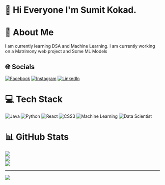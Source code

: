 # 👋 Hi Everyone I'm Sumit Kokad. 

# 💫 About Me

I am currently learning DSA and Machine Learning.
I am currently working on a Matrimony web project and Some ML Models  
  
## 🌐 Socials
[![Facebook](https://img.shields.io/badge/Facebook-%231877F2.svg?logo=Facebook&logoColor=white)](https://www.facebook.com/sumit.kokad) 
[![Instagram](https://img.shields.io/badge/Instagram-%23E4405F.svg?logo=Instagram&logoColor=white)](https://www.instagram.com/sumit_kokad_/) 
[![LinkedIn](https://img.shields.io/badge/LinkedIn-%230077B5.svg?logo=linkedin&logoColor=white)](https://www.linkedin.com/in/sumit-kokad-a65992313/)   

# 💻 Tech Stack
![Java](https://img.shields.io/badge/java-%23ED8B00.svg?style=for-the-badge&logo=openjdk&logoColor=white) 
![Python](https://img.shields.io/badge/python-3670A0?style=for-the-badge&logo=python&logoColor=ffdd54) 
![React](https://img.shields.io/badge/react-%2320232a.svg?style=for-the-badge&logo=react&logoColor=%2361DAFB) 
![CSS3](https://img.shields.io/badge/css3-%231572B6.svg?style=for-the-badge&logo=css3&logoColor=white) 
![Machine Learning](https://img.shields.io/badge/Machine%20Learning-%23F7931E.svg?style=for-the-badge&logo=python&logoColor=white)
![Data Scientist](https://img.shields.io/badge/Data%20Scientist-%2300A896.svg?style=for-the-badge&logo=jupyter&logoColor=white)



# 📊 GitHub Stats
![](https://github-readme-stats.vercel.app/api?username=Sumitkokad&theme=dark&hide_border=false&include_all_commits=true&count_private=false)<br/> 
![](https://github-readme-streak-stats.herokuapp.com/?user=Sumitkokad&theme=dark&hide_border=false)<br/> 
![](https://github-readme-stats.vercel.app/api/top-langs/?username=Sumitkokad&theme=dark&hide_border=false&include_all_commits=true&count_private=false&layout=compact)  

--- 
[![](https://visitcount.itsvg.in/api?id=Sumitkokad&icon=4&color=0)](https://visitcount.itsvg.in)  

<!-- Proudly created with GPRM ( https://gprm.itsvg.in ) -->
